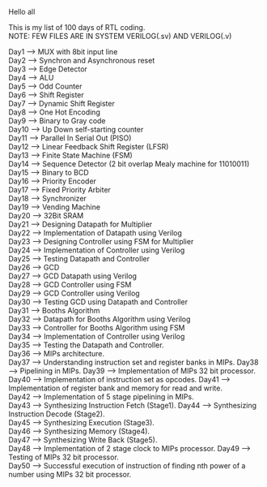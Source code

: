 Hello all

This is my list of 100 days of RTL coding.  
NOTE: FEW FILES ARE IN SYSTEM VERILOG(.sv) AND VERILOG(.v)  

Day1 --> MUX with 8bit input line  
Day2 --> Synchron and Asynchronous reset  
Day3 --> Edge Detector   
Day4 --> ALU   
Day5 --> Odd Counter   
Day6 --> Shift Register  
Day7 --> Dynamic Shift Register    
Day8 --> One Hot Encoding  
Day9 --> Binary to Gray code  
Day10 --> Up Down self-starting counter  
Day11 --> Parallel In Serial Out (PISO)  
Day12 --> Linear Feedback Shift Register (LFSR)  
Day13 --> Finite State Machine (FSM)   
Day14 --> Sequence Detector (2 bit overlap Mealy machine for 11010011)  
Day15 --> Binary to BCD  
Day16 --> Priority Encoder  
Day17 --> Fixed Priority Arbiter    
Day18 --> Synchronizer  
Day19 --> Vending Machine  
Day20 --> 32Bit SRAM  
Day21 --> Designing Datapath for Multiplier   
Day22 --> Implementation of Datapath using Verilog  
Day23 --> Designing Controller using FSM for Multiplier   
Day24 --> Implementation of Controller using Verilog   
Day25 --> Testing Datapath and Controller     
Day26 --> GCD  
Day27 --> GCD Datapath using Verilog  
Day28 --> GCD Controller using FSM  
Day29 --> GCD Controller using Verilog  
Day30 --> Testing GCD using Datapath and Controller  
Day31 --> Booths Algorithm  
Day32 --> Datapath for Booths Algorithm using Verilog  
Day33 --> Controller for Booths Algorithm using FSM    
Day34 --> Implementation of Controller using Verilog  
Day35 --> Testing the Datapath and Controller.   
Day36 --> MIPs architecture.   
Day37 --> Understanding instruction set and register banks in MIPs. 
Day38 --> Pipelining in MIPs. 
Day39 --> Implementation of MIPs 32 bit processor.  
Day40 --> Implementation of instruction set as opcodes. 
Day41 --> Implementation of register bank and memory for read and write.  
Day42 --> Implementation of 5 stage pipelining in MIPs.  
Day43 --> Synthesizing Instruction Fetch (Stage1). 
Day44 --> Synthesizing Instruction Decode (Stage2).  
Day45 --> Synthesizing Execution (Stage3).  
Day46 --> Synthesizing Memory (Stage4).   
Day47 --> Synthesizing Write Back (Stage5).     
Day48 --> Implementation of 2 stage clock to MIPs processor. 
Day49 --> Testing of MIPs 32 bit processor.    
Day50 --> Successful execution of instruction of finding nth power of a number using MIPs 32 bit processor. 
